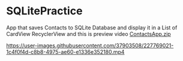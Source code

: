 # SQLitePractice
App that saves Contacts to SQLite Database and display it in a List of CardView RecyclerView and this is  preview video
[ContactsApp.zip](https://github.com/youngandgeek/SQLitePractice/files/8881786/ContactsApp.zip)




https://user-images.githubusercontent.com/37903508/227769021-1c4f0f4d-c8b8-4975-ae60-e1336e352180.mp4


